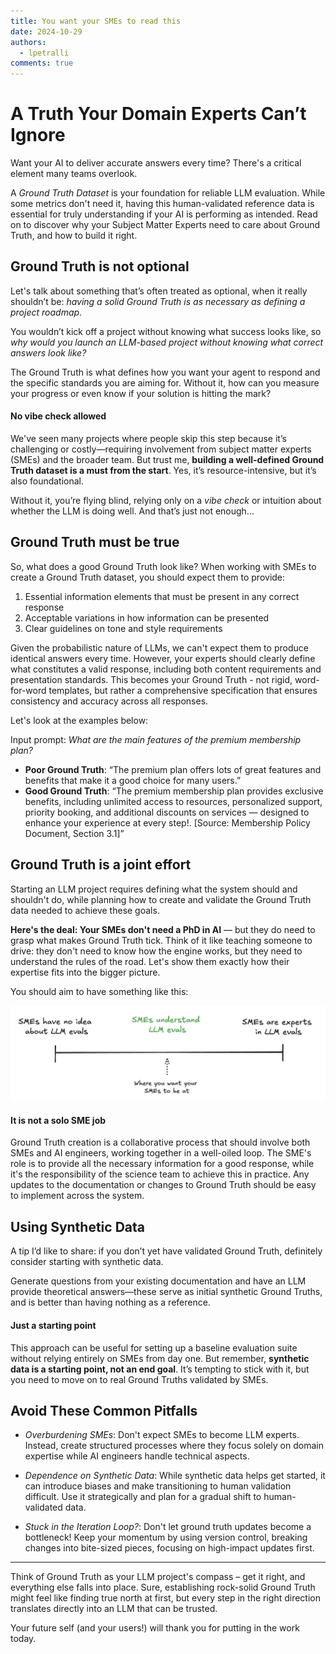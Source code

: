 ```yaml
---
title: You want your SMEs to read this
date: 2024-10-29
authors:
  - lpetralli
comments: true
---
```


# A Truth Your Domain Experts Can’t Ignore

Want your AI to deliver accurate answers every time? There's a critical element many teams overlook.

A *Ground Truth Dataset* is your foundation for reliable LLM evaluation. While some metrics don't need it, having this human-validated reference data is essential for truly understanding if your AI is performing as intended. Read on to discover why your Subject Matter Experts need to care about Ground Truth, and how to build it right.

<!-- more -->

## Ground Truth is not optional

Let's talk about something that’s often treated as optional, when it really shouldn’t be: *having a solid Ground Truth is as necessary as defining a project roadmap*. 

You wouldn’t kick off a project without knowing what success looks like, so *why would you launch an LLM-based project without knowing what correct answers look like?* 

The Ground Truth is what defines how you want your agent to respond and the specific standards you are aiming for. Without it, how can you measure your progress or even know if your solution is hitting the mark?

#### No vibe check allowed

We've seen many projects where people skip this step because it’s challenging or costly—requiring involvement from subject matter experts (SMEs) and the broader team. But trust me, **building a well-defined Ground Truth dataset is a must from the start**. Yes, it’s resource-intensive, but it’s also foundational. 

Without it, you’re flying blind, relying only on a *vibe check* or intuition about whether the LLM is doing well. And that’s just not enough...

## Ground Truth must be true

So, what does a good Ground Truth look like? When working with SMEs to create a Ground Truth dataset, you should expect them to provide:

1. Essential information elements that must be present in any correct response
2. Acceptable variations in how information can be presented
3. Clear guidelines on tone and style requirements

Given the probabilistic nature of LLMs, we can't expect them to produce identical answers every time. However, your experts should clearly define what constitutes a valid response, including both content requirements and presentation standards. This becomes your Ground Truth - not rigid, word-for-word templates, but rather a comprehensive specification that ensures consistency and accuracy across all responses. 

Let's look at the examples below:

Input prompt: *What are the main features of the premium membership plan?*

- **Poor Ground Truth**: “The premium plan offers lots of great features and benefits that make it a good choice for many users.”
- **Good Ground Truth**: “The premium membership plan provides exclusive benefits, including unlimited access to resources, personalized support, priority booking, and additional discounts on services — designed to enhance your experience at every step!. [Source: Membership Policy Document, Section 3.1]”

## Ground Truth is a joint effort

Starting an LLM project requires defining what the system should and shouldn't do, while planning how to create and validate the Ground Truth data needed to achieve these goals.

**Here's the deal: Your SMEs don't need a PhD in AI** — but they do need to grasp what makes Ground Truth tick. Think of it like teaching someone to drive: they don't need to know how the engine works, but they need to understand the rules of the road. Let's show them exactly how their expertise fits into the bigger picture. 

You should aim to have something like this:

![SMEs Scale](../../assets/SMEs-scale.png)

#### It is not a solo SME job

Ground Truth creation is a collaborative process that should involve both SMEs and AI engineers, working together in a well-oiled loop. The SME's role is to provide all the necessary information for a good response, while it's the responsibility of the science team to achieve this in practice. Any updates to the documentation or changes to Ground Truth should be easy to implement across the system. 


## Using Synthetic Data

A tip I’d like to share: if you don’t yet have validated Ground Truth, definitely consider starting with synthetic data. 

Generate questions from your existing documentation and have an LLM provide theoretical answers—these serve as initial synthetic Ground Truths, and is better than having nothing as a reference. 

#### Just a starting point

This approach can be useful for setting up a baseline evaluation suite without relying entirely on SMEs from day one. But remember, **synthetic data is a starting point, not an end goal**. It’s tempting to stick with it, but you need to move on to real Ground Truths validated by SMEs. 

## Avoid These Common Pitfalls

- *Overburdening SMEs*: Don't expect SMEs to become LLM experts. Instead, create structured processes where they focus solely on domain expertise while AI engineers handle technical aspects.

- *Dependence on Synthetic Data*: While synthetic data helps get started, it can introduce biases and make transitioning to human validation difficult. Use it strategically and plan for a gradual shift to human-validated data.

- *Stuck in the Iteration Loop?*: Don't let ground truth updates become a bottleneck! Keep your momentum by using version control, breaking changes into bite-sized pieces, focusing on high-impact updates first.

---

Think of Ground Truth as your LLM project's compass – get it right, and everything else falls into place. Sure, establishing rock-solid Ground Truth might feel like finding true north at first, but every step in the right direction translates directly into an LLM that can be trusted. 

Your future self (and your users!) will thank you for putting in the work today.


